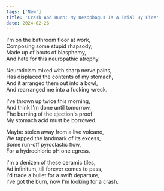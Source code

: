 ```yaml
---
tags: ['New']
title: 'Crash And Burn: My Oesophagus Is A Trial By Fire'
date: 2024-02-26
---
```


I'm on the bathroom floor at work,  
Composing some stupid rhapsody,  
Made up of bouts of blasphemy,  
And hate for this neuropathic atrophy.

Neuroticism mixed with sharp nerve pains,  
Has displaced the contents of my stomach,  
And it arranged them out into a bowl,  
And rearranged me into a fucking wreck.

I've thrown up twice this morning,  
And think I'm done until tomorrow,  
The burning of the ejection's proof  
My stomach acid must be borrowed.

Maybe stolen away from a live volcano,  
We tapped the landmark of its excess,  
Some run-off pyroclastic flow,  
For a hydrochloric pH one egress.

I'm a denizen of these ceramic tiles,  
Ad infinitum, till forever comes to pass,  
I'd trade a bullet for a swift departure,  
I've got the burn, now I'm looking for a crash.
